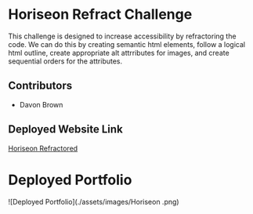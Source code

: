 # Horiseon Refract Challenge

This challenge is designed to increase accessibility by refractoring the code. We can do this by creating semantic html elements, follow a logical html outline, create appropriate alt attrributes for images, and create sequential orders for the attributes. 

## Contributors

- Davon Brown

## Deployed Website Link
 
 [Horiseon Refractored](https://davonhb.github.io/Challenge01/)

# Deployed Portfolio

![Deployed Portfolio](./assets/images/Horiseon .png)




